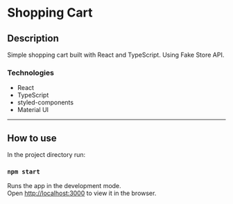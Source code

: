 # Shopping Cart

## Description
Simple shopping cart built with React and TypeScript. Using Fake Store API.


### Technologies
- React
- TypeScript
- styled-components
- Material UI

---

## How to use

In the project directory run:
### ``npm start``

Runs the app in the development mode.\
Open [http://localhost:3000](http://localhost:3000) to view it in the browser.
